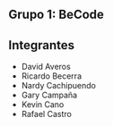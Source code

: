 ## Grupo 1: BeCode

## Integrantes
- David Averos
- Ricardo Becerra
- Nardy Cachipuendo
- Gary Campaña
- Kevin Cano
- Rafael Castro
  
